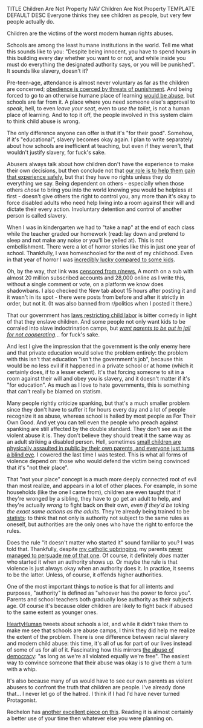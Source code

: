 TITLE Children Are Not Property
NAV Children Are Not Property
TEMPLATE DEFAULT
DESC Everyone thinks they see children as people, but very few people actually do.

Children are the victims of the worst modern human rights abuses.

Schools are among the least humane institutions in the world. Tell me what this sounds like to you: "Despite being innocent, you have to spend hours in this building every day whether you want to or not, and while inside you must do everything the designated authority says, or you will be punished". It sounds like slavery, doesn't it?

Pre-teen-age, attendance is almost never voluntary as far as the children are concerned; [obedience is coerced by threats of punishment](enforcement). And being forced to go to an otherwise humane place of learning [would be abuse](consent), but schools are far from it. A place where you need someone else's approval to *speak*, hell, to even *leave your seat*, even to *use the toilet*, is not a human place of learning. And to top it off, the people involved in this system claim to think child abuse is wrong.

The only difference anyone can offer is that it's "for their good". Somehow, if it's "educational", slavery becomes okay again. I plan to write separately about how schools are inefficient at teaching, but even if they weren't, that wouldn't justify slavery, for fuck's sake.

Abusers always talk about how children don't have the experience to make their own decisions, but then conclude not that [our role is to help them gain that experience safely](sheltering_children), but that they have no rights unless they do everything we say. Being dependent on others - especially when those others *chose* to bring you into the world knowing you would be helpless at first - doesn't give others the right to control you, any more than it's okay to force disabled adults who need help living into a room against their will and dictate their every action. Involuntary detention and control of another person is called slavery.

When I was in kindergarten we had to "take a nap" at the end of each class while the teacher graded our homework (read: lay down and pretend to sleep and not make any noise or you'll be yelled at). This is not embellishment. There were a lot of horror stories like this in just one year of school. Thankfully, I was homeschooled for the rest of my childhood. Even in that year of horror I was [incredibly lucky compared to some kids](https://graphics.chicagotribune.com/illinois-seclusion/index.html).

Oh, by the way, that link was [censored from r/news.](https://www.reddit.com/r/news/comments/dyubfv/seclusion_and_isolation_rooms_misused_in_illinois/) A month on a sub with almost 20 million subscribed accounts and 28,000 online as I write this, without a single comment or vote, on a platform we know does shadowbans. I also checked the New tab about 15 hours after posting it and it wasn't in its spot - there were posts from before and after it strictly in order, but not it. (It was also banned from r/politics when I posted it there.)

That our government has [laws restricting child labor](https://www.dol.gov/general/topic/youthlabor) is bitter comedy in light of that they enslave children. And some people not only want kids to be corraled into slave indoctrination camps, but [*want parents to be put in jail for not cooperating*](https://www.theguardian.com/commentisfree/2019/jan/31/kamala-harris-laughed-jailing-parents-truancy)... for fuck's sake.

And lest I give the impression that the government is the only enemy here and that private education would solve the problem entirely: the problem with this isn't that education "isn't the government's job", because this would be no less evil if it happened in a private school or at home (which it certainly does, if to a lesser extent). It's that forcing someone to sit in a room against their will and obey you is slavery, and it doesn't matter if it's "for education". As much as I love to hate governments, this is something that can't really be blamed on statism.

Many people rightly criticize spanking, but that's a much smaller problem since they don't have to suffer it for hours every day and a lot of people recognize it as abuse, whereas school is hailed by most people as For Their Own Good. And yet you can tell even the people who preach against spanking are still affected by the double standard. They don't see as it the violent abuse it is. They don't believe they should treat it the same way as an adult striking a disabled person. Hell, sometimes [small children are physically assaulted in public by their own parents, and everyone just turns a blind eye](/misc/bystander). I cowered the last time I was tested. This is what all forms of violence depend on: those who would defend the victim being convinced that it's "not their place".

That "not your place" concept is a much more deeply connected root of evil than most realize, and appears in a lot of other places. For example, in some households (like the one I came from), children are even taught that if they're wronged by a sibling, they have to go get an adult to help, and they're actually *wrong* to fight back on their own, *even if they'd be taking the exact same actions as the adults*. They're already being trained to be [statists](anarchism): to think that not only is authority not subject to the same rules as oneself, but authorities are the only ones who have the right to enforce the rules.

Does the rule "it doesn't matter who started it" sound familiar to you? I was told that. Thankfully, despite [my catholic upbringing](apostasy), my parents [never managed to persuade me of that one](retribution). Of course, it definitely *does* matter who started it when an authority shows up. Or maybe the rule is that violence is just always okay when an authority does it. In practice, it seems to be the latter. Unless, of course, it offends higher authorities.

One of the most important things to notice is that for all intents and purposes, "authority" is defined as "whoever has the power to force you". Parents and school teachers both gradually lose authority as their subjects age. Of course it's because older children are likely to fight back if abused to the same extent as younger ones.

[HeartyHuman](https://twitter.com/HeartyHuman) tweets about schools a lot, and while it didn't take them to make me see that schools are abuse camps, I think they did help me realize the extent of the problem. There is one difference between racial slavery and modern child abuse: this time, it's all of us for part of our lives instead of some of us for all of it. Fascinating how this mirrors [the abuse of democracy](anarchism): "as long as we're all violated equally we're free". The easiest way to convince someone that their abuse was okay is to give them a turn with a whip.

It's also because many of us would have to see our own parents as violent abusers to confront the truth that children are people. I've already done that... I never let go of the hatred. I think if I had I'd have never turned Protagonist.

Rechelon has [another excellent piece on this](http://humaniterations.net/2018/10/24/the-first-prison). Reading it is almost certainly a better use of your time then whatever else you were planning on.
